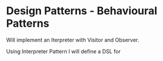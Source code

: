 # Design Patterns - Behavioural Patterns

Will implement an Iterpreter with Visitor and Observer.

Using Interpreter Pattern I will define a DSL for 
